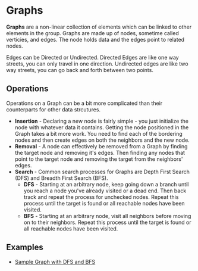 # Graphs
**Graphs** are a non-linear collection of elements which can be linked to other elements in the group. Graphs are made up of nodes, sometime called verticies, and edges. The node holds data and the edges point to related nodes.

Edges can be Directed or Undirected. Directed Edges are like one way streets, you can only travel in one direction. Undirected edges are like two way streets, you can go back and forth between two points.

## Operations
Operations on a Graph can be a bit more complicated than their counterparts for other data strcutures.

* **Insertion** - Declaring a new node is fairly simple - you just initialize the node with whatever data it contains. Getting the node positioned in the Graph takes a bit more work. You need to find each of the bordering nodes and then create edges on both the neighbors and the new node.
* **Removal** - A node can effectively be removed from a Graph by finding the target node and removing it's edges. Then finding any nodes that point to the target node and removing the target from the neighbors' edges.
* **Search** - Common search processes for Graphs are Depth First Search (DFS) and Breadth First Search (BFS).
  * **DFS** - Starting at an arbitrary node, keep going down a branch until you reach a node you've already visited or a dead end. Then back track and repeat the process for unchecked nodes. Repeat this process until the target is found or all reachable nodes have been visited.
  * **BFS** - Starting at an arbitrary node, visit all neighbors before moving on to their neighbors. Repeat this process until the target is found or all reachable nodes have been visited.

## Examples
* [Sample Graph with DFS and BFS](examples/graph.ts)
